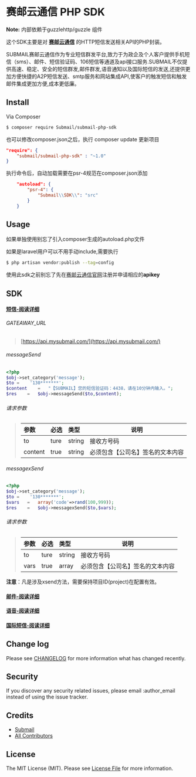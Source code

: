 # 赛邮云通信 PHP SDK

**Note:** 内部依赖于guzzlehttp/guzzle 组件

这个SDK主要是对 **[赛邮云通信](https://www.mysubmail.com/)** 的HTTP短信发送相关API的PHP封装。

SUBMAIL赛邮云通信作为专业短信群发平台,致力于为政企及个人客户提供手机短信（sms）、邮件、短信验证码、106短信等通道及api接口服务.SUBMAIL不仅提供高速、稳定、安全的短信群发,邮件群发,语音通知以及国际短信的发送,还提供更加方便快捷的A2P短信发送、smtp服务和网站集成API,使客户的触发短信和触发邮件集成更加方便,成本更低廉。

## Install

Via Composer

``` bash
$ composer require Submail/submail-php-sdk
```

也可以修改composer.json之后，执行  composer update  更新项目

```json
"require": {
    "submail/submail-php-sdk" : "~1.0"
}
```

执行命令后，自动加载需要在psr-4规范在composer.json添加
```json
    "autoload": {
        "psr-4": {
            "Submail\\SDK\\": "src"
        }
    }
```


## Usage

如果单独使用别忘了引入composer生成的autoload.php文件

如果是laravel用户可以不用手动include,需要执行
``` bash
$ php artisan vendor:publish --tag=config
```    

使用此sdk之前别忘了先在[赛邮云通信官网](https://www.mysubmail.com/)注册并申请相应的**apikey**
## SDK
#### [短信-阅读详细](./doc/Message.md)

###### GATEAWAY_URL
> [https://api.mysubmail.com/](https://api.mysubmail.com/)
###### messageSend
``` php
<?php 
$obj->set_category('message');
$to =    '130*******';
$content    =   "【SUBMAIL】您的短信验证码：4438，请在10分钟内输入。";
$res    =   $obj->messageSend($to,$content);
```
###### 请求参数
> | 参数 | 必选 | 类型   | 说明                                    |
> | :--- | :--- | :----- | --------------------------------------- |
> | to | ture | string | 接收方号码                            |
> | content | true | string    | 必须包含【公司名】签名的文本内容|
###### messagexSend
``` php
<?php 
$obj->set_category('message');
$to =    '130*******';
$vars   =   array('code'=>rand(100,999));
$res    =   $obj->messagexSend($to,$vars);
```
###### 请求参数
> | 参数 | 必选 | 类型   | 说明                                    |
> | :--- | :--- | :----- | --------------------------------------- |
> | to | ture | string | 接收方号码                            |
> | vars | true | array    | 必须包含【公司名】签名的文本内容|

**注意**：凡是涉及xsend方法，需要保持项目ID(project)在配置有效。

#### [邮件-阅读详细](./doc/Email.md)

#### [语音-阅读详细](./doc/Voice.md)

#### [国际短信-阅读详细](./doc/International_message.md)

## Change log

Please see [CHANGELOG](CHANGELOG.md) for more information what has changed recently.

## Security

If you discover any security related issues, please email :author_email instead of using the issue tracker.

## Credits

- [Submail](https://github.com/stuchilde)
- [All Contributors](../../contributors)

## License

The MIT License (MIT). Please see [License File](LICENSE.md) for more information.
